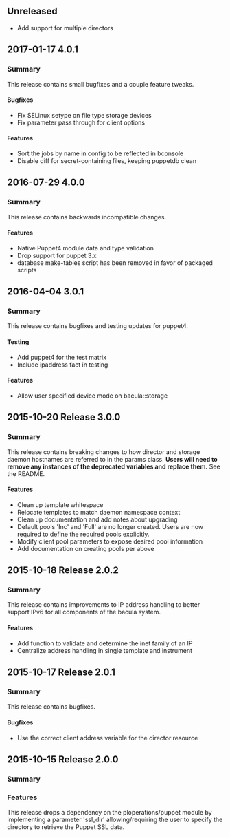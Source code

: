 ## Unreleased
- Add support for multiple directors

## 2017-01-17 4.0.1
### Summary
This release contains small bugfixes and a couple feature tweaks.

#### Bugfixes
 - Fix SELinux setype on file type storage devices
 - Fix parameter pass through for client options

#### Features
 - Sort the jobs by name in config to be reflected in bconsole
 - Disable diff for secret-containing files, keeping puppetdb clean

## 2016-07-29 4.0.0
### Summary
This release contains backwards incompatible changes.

#### Features
 - Native Puppet4 module data and type validation
 - Drop support for puppet 3.x
 - database make-tables script has been removed in favor of packaged scripts

## 2016-04-04 3.0.1
### Summary
This release contains bugfixes and testing updates for puppet4.

#### Testing
- Add puppet4 for the test matrix
- Include ipaddress fact in testing

#### Features
- Allow user specified device mode on bacula::storage

## 2015-10-20 Release 3.0.0
### Summary

This release contains breaking changes to how director and storage daemon
hostnames are referred to in the params class.  **Users will need to remove any
instances of the deprecated variables and replace them.**  See the README.

#### Features
- Clean up template whitespace
- Relocate templates to match daemon namespace context
- Clean up documentation and add notes about upgrading
- Default pools 'Inc' and 'Full' are no longer created.  Users are now required
  to define the required pools explicitly.
- Modify client pool parameters to expose desired pool information
- Add documentation on creating pools per above

## 2015-10-18 Release 2.0.2
### Summary
This release contains improvements to IP address handling to better support
IPv6 for all components of the bacula system.

#### Features
- Add function to validate and determine the inet family of an IP
- Centralize address handling in single template and instrument

## 2015-10-17 Release 2.0.1
### Summary
This release contains bugfixes.

#### Bugfixes
- Use the correct client address variable for the director resource

## 2015-10-15 Release 2.0.0
### Summary

### Features
This release drops a dependency on the ploperations/puppet module by
implementing a parameter 'ssl_dir' allowing/requiring the user to specify the
directory to retrieve the Puppet SSL data.

